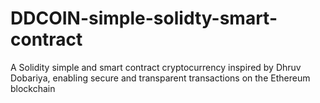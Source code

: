 # DDCOIN-simple-solidty-smart-contract
A Solidity simple and smart contract cryptocurrency inspired by Dhruv Dobariya, enabling secure and transparent transactions on the Ethereum blockchain
